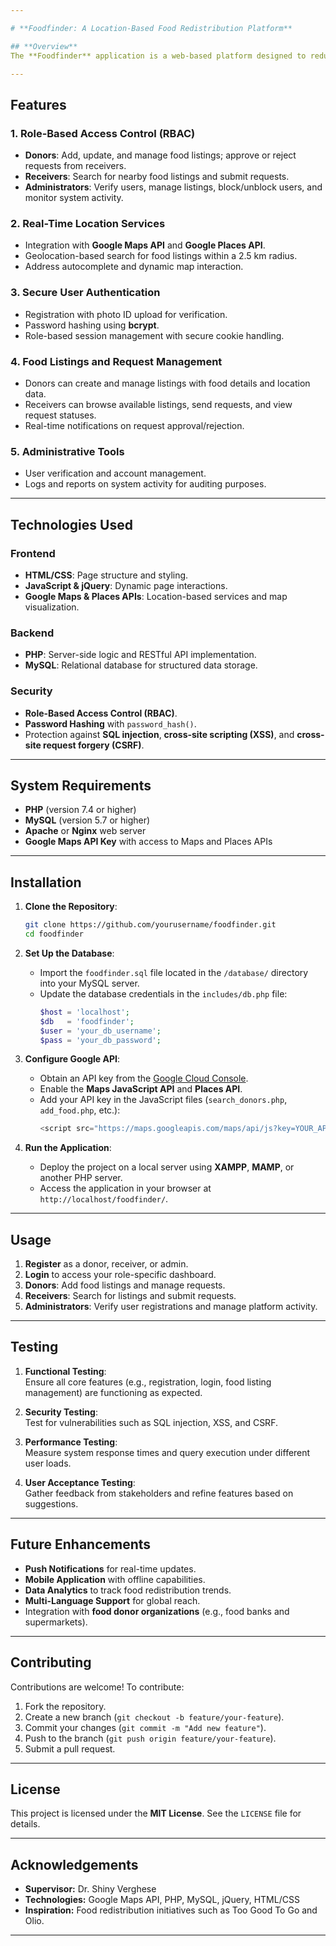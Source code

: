 ```yaml
---

# **Foodfinder: A Location-Based Food Redistribution Platform**

## **Overview**
The **Foodfinder** application is a web-based platform designed to reduce food waste by connecting food donors with receivers in real-time. The platform leverages **location-based services** to facilitate efficient redistribution of surplus food within a community. Users can register as donors, receivers, or administrators and interact through role-specific features such as food listing management, request submission, and user verification.

---
```


## **Features**
### **1. Role-Based Access Control (RBAC)**  
- **Donors**: Add, update, and manage food listings; approve or reject requests from receivers.
- **Receivers**: Search for nearby food listings and submit requests.
- **Administrators**: Verify users, manage listings, block/unblock users, and monitor system activity.

### **2. Real-Time Location Services**  
- Integration with **Google Maps API** and **Google Places API**.
- Geolocation-based search for food listings within a 2.5 km radius.
- Address autocomplete and dynamic map interaction.

### **3. Secure User Authentication**  
- Registration with photo ID upload for verification.
- Password hashing using **bcrypt**.
- Role-based session management with secure cookie handling.

### **4. Food Listings and Request Management**  
- Donors can create and manage listings with food details and location data.
- Receivers can browse available listings, send requests, and view request statuses.
- Real-time notifications on request approval/rejection.

### **5. Administrative Tools**  
- User verification and account management.
- Logs and reports on system activity for auditing purposes.

---

## **Technologies Used**

### **Frontend**
- **HTML/CSS**: Page structure and styling.
- **JavaScript & jQuery**: Dynamic page interactions.
- **Google Maps & Places APIs**: Location-based services and map visualization.

### **Backend**
- **PHP**: Server-side logic and RESTful API implementation.
- **MySQL**: Relational database for structured data storage.

### **Security**
- **Role-Based Access Control (RBAC)**.
- **Password Hashing** with `password_hash()`.
- Protection against **SQL injection**, **cross-site scripting (XSS)**, and **cross-site request forgery (CSRF)**.

---

## **System Requirements**

- **PHP** (version 7.4 or higher)
- **MySQL** (version 5.7 or higher)
- **Apache** or **Nginx** web server
- **Google Maps API Key** with access to Maps and Places APIs

---

## **Installation**

1. **Clone the Repository**:
   ```bash
   git clone https://github.com/yourusername/foodfinder.git
   cd foodfinder
   ```

2. **Set Up the Database**:
   - Import the `foodfinder.sql` file located in the `/database/` directory into your MySQL server.
   - Update the database credentials in the `includes/db.php` file:
     ```php
     $host = 'localhost';
     $db   = 'foodfinder';
     $user = 'your_db_username';
     $pass = 'your_db_password';
     ```

3. **Configure Google API**:
   - Obtain an API key from the [Google Cloud Console](https://console.cloud.google.com/).
   - Enable the **Maps JavaScript API** and **Places API**.
   - Add your API key in the JavaScript files (`search_donors.php`, `add_food.php`, etc.):
     ```javascript
     <script src="https://maps.googleapis.com/maps/api/js?key=YOUR_API_KEY&libraries=places&callback=initMap" async defer></script>
     ```

4. **Run the Application**:
   - Deploy the project on a local server using **XAMPP**, **MAMP**, or another PHP server.
   - Access the application in your browser at `http://localhost/foodfinder/`.

---

## **Usage**

1. **Register** as a donor, receiver, or admin.
2. **Login** to access your role-specific dashboard.
3. **Donors**: Add food listings and manage requests.
4. **Receivers**: Search for listings and submit requests.
5. **Administrators**: Verify user registrations and manage platform activity.

---

## **Testing**

1. **Functional Testing**:  
   Ensure all core features (e.g., registration, login, food listing management) are functioning as expected.

2. **Security Testing**:  
   Test for vulnerabilities such as SQL injection, XSS, and CSRF.

3. **Performance Testing**:  
   Measure system response times and query execution under different user loads.

4. **User Acceptance Testing**:  
   Gather feedback from stakeholders and refine features based on suggestions.

---

## **Future Enhancements**

- **Push Notifications** for real-time updates.
- **Mobile Application** with offline capabilities.
- **Data Analytics** to track food redistribution trends.
- **Multi-Language Support** for global reach.
- Integration with **food donor organizations** (e.g., food banks and supermarkets).

---

## **Contributing**

Contributions are welcome! To contribute:
1. Fork the repository.
2. Create a new branch (`git checkout -b feature/your-feature`).
3. Commit your changes (`git commit -m "Add new feature"`).
4. Push to the branch (`git push origin feature/your-feature`).
5. Submit a pull request.

---

## **License**

This project is licensed under the **MIT License**. See the `LICENSE` file for details.

---

## **Acknowledgements**

- **Supervisor:** Dr. Shiny Verghese  
- **Technologies:** Google Maps API, PHP, MySQL, jQuery, HTML/CSS  
- **Inspiration:** Food redistribution initiatives such as Too Good To Go and Olio.

---

